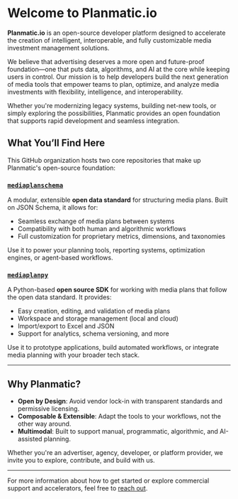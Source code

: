 # Welcome to Planmatic.io

**Planmatic.io** is an open-source developer platform designed to accelerate the creation of intelligent, interoperable, and fully customizable media investment management solutions.

We believe that advertising deserves a more open and future-proof foundation—one that puts data, algorithms, and AI at the core while keeping users in control. Our mission is to help developers build the next generation of media tools that empower teams to plan, optimize, and analyze media investments with flexibility, intelligence, and interoperability.

Whether you're modernizing legacy systems, building net-new tools, or simply exploring the possibilities, Planmatic provides an open foundation that supports rapid development and seamless integration.

## What You’ll Find Here

This GitHub organization hosts two core repositories that make up Planmatic's open-source foundation:

### [`mediaplanschema`](https://github.com/laurent-colard-l5i/mediaplanschema)

A modular, extensible **open data standard** for structuring media plans. Built on JSON Schema, it allows for:

- Seamless exchange of media plans between systems
- Compatibility with both human and algorithmic workflows
- Full customization for proprietary metrics, dimensions, and taxonomies

Use it to power your planning tools, reporting systems, optimization engines, or agent-based workflows.

### [`mediaplanpy`](https://github.com/laurent-colard-l5i/mediaplanpy)

A Python-based **open source SDK** for working with media plans that follow the open data standard. It provides:

- Easy creation, editing, and validation of media plans
- Workspace and storage management (local and cloud)
- Import/export to Excel and JSON
- Support for analytics, schema versioning, and more

Use it to prototype applications, build automated workflows, or integrate media planning with your broader tech stack.

---

## Why Planmatic?

- **Open by Design**: Avoid vendor lock-in with transparent standards and permissive licensing.
- **Composable & Extensible**: Adapt the tools to your workflows, not the other way around.
- **Multimodal**: Built to support manual, programmatic, algorithmic, and AI-assisted planning.

Whether you're an advertiser, agency, developer, or platform provider, we invite you to explore, contribute, and build with us.

---

For more information about how to get started or explore commercial support and accelerators, feel free to [reach out](mailto:laurent.colard@level5i.com).

